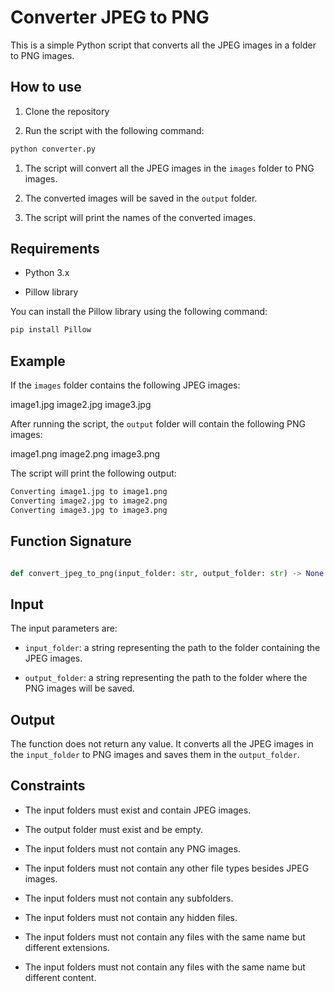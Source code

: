 # Converter JPEG to PNG

This is a simple Python script that converts all the JPEG images in a folder to PNG images.

## How to use

1. Clone the repository

2. Run the script with the following command:

```bash
python converter.py
```

1. The script will convert all the JPEG images in the `images` folder to PNG images.

2. The converted images will be saved in the `output` folder.

3. The script will print the names of the converted images.

## Requirements

- Python 3.x

- Pillow library

You can install the Pillow library using the following command:

```bash
pip install Pillow
```

## Example

If the `images` folder contains the following JPEG images:

image1.jpg
image2.jpg
image3.jpg

After running the script, the `output` folder will contain the following PNG images:

image1.png
image2.png
image3.png

The script will print the following output:

```bash
Converting image1.jpg to image1.png
Converting image2.jpg to image2.png
Converting image3.jpg to image3.png
```

## Function Signature

```python

def convert_jpeg_to_png(input_folder: str, output_folder: str) -> None:

```

## Input

The input parameters are:

- `input_folder`: a string representing the path to the folder containing the JPEG images.

- `output_folder`: a string representing the path to the folder where the PNG images will be saved.

## Output

The function does not return any value. It converts all the JPEG images in the `input_folder` to PNG images and saves them in the `output_folder`.

## Constraints

- The input folders must exist and contain JPEG images.

- The output folder must exist and be empty.

- The input folders must not contain any PNG images.

- The input folders must not contain any other file types besides JPEG images.

- The input folders must not contain any subfolders.

- The input folders must not contain any hidden files.

- The input folders must not contain any files with the same name but different extensions.

- The input folders must not contain any files with the same name but different content.
